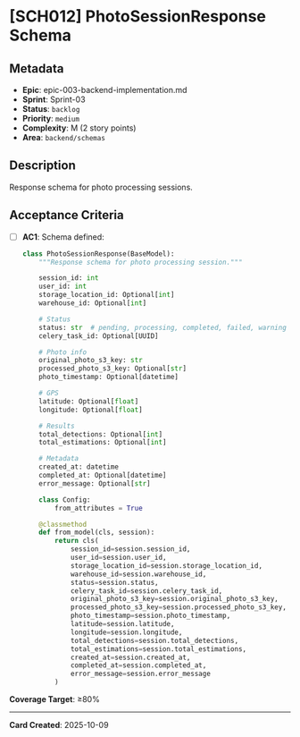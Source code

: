 # [SCH012] PhotoSessionResponse Schema

## Metadata
- **Epic**: epic-003-backend-implementation.md
- **Sprint**: Sprint-03
- **Status**: `backlog`
- **Priority**: `medium`
- **Complexity**: M (2 story points)
- **Area**: `backend/schemas`

## Description

Response schema for photo processing sessions.

## Acceptance Criteria

- [ ] **AC1**: Schema defined:
  ```python
  class PhotoSessionResponse(BaseModel):
      """Response schema for photo processing session."""

      session_id: int
      user_id: int
      storage_location_id: Optional[int]
      warehouse_id: Optional[int]

      # Status
      status: str  # pending, processing, completed, failed, warning
      celery_task_id: Optional[UUID]

      # Photo info
      original_photo_s3_key: str
      processed_photo_s3_key: Optional[str]
      photo_timestamp: Optional[datetime]

      # GPS
      latitude: Optional[float]
      longitude: Optional[float]

      # Results
      total_detections: Optional[int]
      total_estimations: Optional[int]

      # Metadata
      created_at: datetime
      completed_at: Optional[datetime]
      error_message: Optional[str]

      class Config:
          from_attributes = True

      @classmethod
      def from_model(cls, session):
          return cls(
              session_id=session.session_id,
              user_id=session.user_id,
              storage_location_id=session.storage_location_id,
              warehouse_id=session.warehouse_id,
              status=session.status,
              celery_task_id=session.celery_task_id,
              original_photo_s3_key=session.original_photo_s3_key,
              processed_photo_s3_key=session.processed_photo_s3_key,
              photo_timestamp=session.photo_timestamp,
              latitude=session.latitude,
              longitude=session.longitude,
              total_detections=session.total_detections,
              total_estimations=session.total_estimations,
              created_at=session.created_at,
              completed_at=session.completed_at,
              error_message=session.error_message
          )
  ```

**Coverage Target**: ≥80%

---

**Card Created**: 2025-10-09
